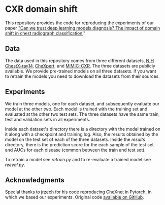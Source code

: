 # CXR domain shift
This repository provides the code for reproducing the experiments of our paper ["Can we trust deep learning models diagnosis? The impact of domain shift in chest radiograph classification.](https://arxiv.org/abs/1909.01940)"

## Data
The data used in this repository comes from three different datasets, [NIH ChestX-ray14](https://arxiv.org/abs/1705.02315), [CheXpert](https://arxiv.org/abs/1901.07031), and [MIMIC-CXR](https://arxiv.org/abs/1901.07042). The three datasets are publicly available. We provide pre-trained models on all three datasets. If you want to retrain the models you need to download the datasets from their sources.

## Experiments
We train three models, one for each dataset, and subsequently evaluate our model at the other two. Each model is trained with the training set and evaluated at the other two test sets. The three datasets have the same train, test and validation sets in all experiments. 

Inside each dataset's directory there is a directory with the model trained on it along with a checkpoint and training log. Also, the results obtained by the model on the test set of each of the three datasets. Inside the *results* directory, there is the prediction score for the each sample of the test set and AUCs for each disease (common between the train and test set).

To retrain a model see *retrain.py* and to re-evaluate a trained model see *reeval.py*.

## Acknowledgments
Special thanks to [jrzech](https://github.com/jrzech) for his code reproducing CheXnet in Pytorch, in which we based our experiments. Original code [available on GitHub](https://github.com/jrzech/reproduce-chexnet).
